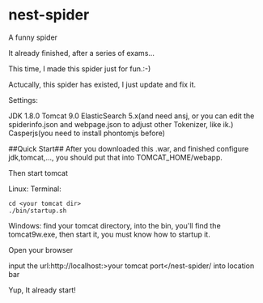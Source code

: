 # nest-spider
A funny spider


It already finished, after a series of exams...

This time, I made this spider just for fun.:-)

Actucally, this spider has existed, I just update and fix it.

Settings:

JDK 1.8.0
Tomcat 9.0
ElasticSearch 5.x(and need ansj, or you can edit the spiderinfo.json and webpage.json to adjust other Tokenizer, like ik.)
Casperjs(you need to install phontomjs before)

##Quick Start##
After you downloaded this .war, and finished configure jdk,tomcat,..., you should put that into TOMCAT_HOME/webapp.

Then start tomcat

Linux:
Terminal:
```
cd <your tomcat dir>
./bin/startup.sh
```

Windows:
find your tomcat directory, into the bin, you'll find the tomcat9w.exe, then start it, you must know how to startup it.

Open your browser

input the url:http://localhost:&gt;your tomcat port&lt;/nest-spider/ into location bar

Yup, It already start!
